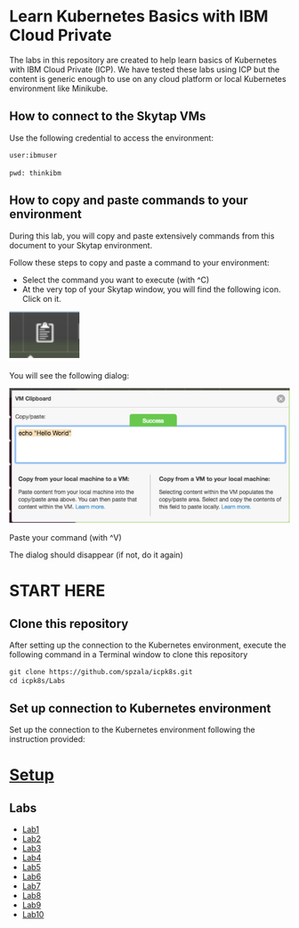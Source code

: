 # Learn Kubernetes Basics with IBM Cloud Private

The labs in this repository are created to help learn basics of Kubernetes with
IBM Cloud Private (ICP). We have tested these labs using ICP but the content is
generic enough to use on any cloud platform or local Kubernetes environment
like Minikube.

## How to connect to the Skytap VMs

Use the following credential to access the environment:

```
user:ibmuser

pwd: thinkibm
```


## How to copy and paste commands to your environment

During this lab, you will copy and paste extensively commands from this document to your Skytap environment.

Follow these steps to copy and paste a command to your environment:

* Select the command you want to execute (with ^C)
* At the very top of your Skytap window, you will find the following icon. Click on it.

![Copy](copy.png)

You will see the following dialog:

![Paste](paste.png)

Paste your command (with ^V)

The dialog should disappear (if not, do it again)


# START HERE

## Clone this repository

After setting up the connection to the Kubernetes environment, execute the following command in a Terminal window to clone this repository

```
git clone https://github.com/spzala/icpk8s.git
cd icpk8s/Labs
```

## Set up connection to Kubernetes environment
Set up the connection to the Kubernetes environment following the instruction provided:

# [Setup](SetupICPEnv/setupenv.md)


## Labs

* [Lab1](Labs/Lab1/README.md)
* [Lab2](Labs/Lab2/README.md)
* [Lab3](Labs/Lab3/README.md)
* [Lab4](Labs/Lab4/README.md)
* [Lab5](Labs/Lab5/README.md)
* [Lab6](Labs/Lab6/README.md)
* [Lab7](Labs/Lab7/README.md)
* [Lab8](Labs/Lab8/README.md)
* [Lab9](Labs/Lab9/README.md)
* [Lab10](Labs/Lab10/README.md)
